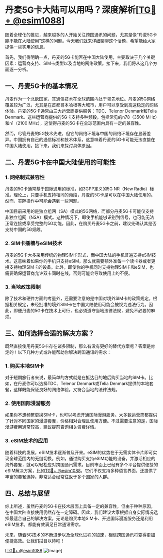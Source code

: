 # 丹麦5G卡大陆可以用吗？深度解析[[TG💪+ @esim1088](https://t.me/s/esim1088)]

随着全球化的推进，越来越多的人开始关注跨国通讯的问题，尤其是像“丹麦5G卡能不能在大陆使用”这样的问题。今天我们就来详细聊聊这个话题，希望能给大家提供一些实用的信息。

首先，我们得明确一点，丹麦的5G卡能否在中国大陆使用，主要取决于几个关键因素：运营商支持、SIM卡类型以及当地的网络政策。接下来，我们将从这几个方面逐一分析。

## 一、丹麦5G卡的基本情况

丹麦作为一个北欧国家，其通信技术在全球范围内处于领先地位。丹麦的5G网络覆盖较为广泛，尤其是在首都哥本哈根等大城市，用户可以享受到高速稳定的网络体验。丹麦的5G卡通常由三大运营商提供服务：TDC、Telenor Denmark和Telia Denmark。这些运营商提供的5G卡支持多种频段，包括常见的n78（3500 MHz）和n1（2100 MHz），这使得丹麦的5G卡在全球范围内具有一定的兼容性。

然而，尽管丹麦的5G技术先进，但它的网络环境与中国的网络环境存在显著差异。中国拥有自己的通信标准和技术体系，这意味着丹麦的5G卡可能无法直接在中国大陆使用。接下来，我们来探讨具体原因。

## 二、丹麦5G卡在中国大陆使用的可能性

### 1. 网络制式兼容性

丹麦的5G卡通常基于国际通用的标准，如3GPP定义的5G NR（New Radio）标准。理论上，只要手机支持相同的频段，丹麦的5G卡是可以在中国大陆使用的。然而，实际操作中可能会遇到一些问题。

中国目前采用的是独立组网（SA）模式的5G网络，而部分丹麦5G卡可能仅支持非独立组网（NSA）模式。这种情况下，即使手机能够识别到信号，也可能无法正常连接或享受完整的5G功能。因此，在购买丹麦5G卡之前，建议先确认其是否支持中国的5G频段。

### 2. SIM卡插槽与eSIM技术

丹麦的5G卡大多采用传统的物理SIM卡形式，而中国大陆的手机普遍支持eSIM技术。这意味着如果你的手机只支持eSIM，那么就需要额外准备一个读卡器或者更换支持物理SIM卡的设备。此外，即使你的手机同时支持物理SIM卡和eSIM，也需要确保运营商允许双卡同时在线，否则可能会导致使用上的不便。

### 3. 当地政策限制

除了技术和硬件方面的考量外，还需要注意的是中国对境外SIM卡的政策规定。根据相关规定，未经批准的境外SIM卡在中国大陆使用可能会被视为违法行为。因此，即便丹麦的5G卡在技术上可行，也必须遵守当地法律法规，避免不必要的麻烦。

## 三、如何选择合适的解决方案？

既然直接使用丹麦5G卡存在诸多限制，那么有没有更好的替代方案呢？答案是肯定的！以下几种方式或许能帮助你解决跨国通讯的需求：

### 1. 购买本地SIM卡

对于短期旅行者来说，最简单的方式就是在抵达目的地后购买当地的SIM卡。比如，在丹麦你可以选择TDC、Telenor Denmark或Telia Denmark提供的本地套餐，这样既能保证良好的网络体验，又符合当地的法律法规。

### 2. 使用国际漫游服务

如果你不想频繁更换SIM卡，也可以考虑开通国际漫游服务。大多数运营商都提供了针对不同国家的漫游套餐，价格相对合理且使用方便。不过需要注意的是，国际漫游费用通常较高，建议提前咨询相关资费详情。

### 3. eSIM技术的应用

随着科技的发展，eSIM技术逐渐普及开来。eSIM的优势在于无需实体卡片即可实现全球范围内的无缝切换。例如，通过购买支持eSIM功能的设备，并激活相应的海外套餐，就可以轻松应对跨国通讯需求。目前市面上已经有多个平台提供便捷的eSIM解决方案，比如[TG💪+ @esim1088](https://t.me/s/esim1088)，它们不仅支持多种语言界面，还提供了丰富的套餐选择，非常适合经常往返于多个国家的人群。

## 四、总结与展望

综上所述，虽然丹麦的5G卡在技术层面上具备一定的兼容性，但由于种种原因，在中国大陆直接使用仍然存在一定障碍。因此，我们建议大家根据自身实际情况选择最适合自己的解决方案。无论是购买本地SIM卡、开通国际漫游服务还是利用eSIM技术，都能有效满足日常通讯需求。

未来，随着5G技术的不断进步以及全球化进程的加速，相信跨国通讯将变得更加便捷高效。让我们拭目以待吧！

[[TG💪+ @esim1088](https://t.me/s/esim1088) ![Image](https://i.postimg.cc/4NQfJmqS/Snipaste-2025-05-13-00-14-12.png)]